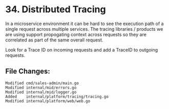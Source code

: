 # 34. Distributed Tracing

In a microservice environment it can be hard to see the execution path of a
single request across multiple services. The tracing libraries / products we
are using support propogating context across requests so they are correlated as
part of the same overall request.

Look for a Trace ID on incoming requests and add a TraceID to outgoing requests.


## File Changes:

```
Modified cmd/sales-admin/main.go
Modified internal/mid/errors.go
Modified internal/mid/logger.go
Added    internal/platform/tracing/tracing.go
Modified internal/platform/web/web.go
```